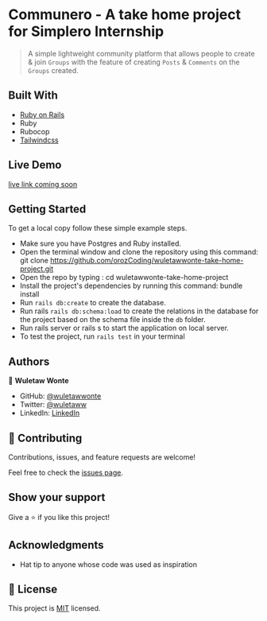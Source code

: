 # Communero - A take home project for Simplero Internship

> A simple lightweight community platform that allows people to create & join `Groups` with the feature of creating `Posts` & `Comments` on the `Groups` created.

## Built With

- [Ruby on Rails](https://rubyonrails.org)
- Ruby
- Rubocop
- [Tailwindcss](https://tailwindcss.com)

## Live Demo

[live link coming soon](https://linktr.ee/wuletawwonte)

## Getting Started

To get a local copy follow these simple example steps.

- Make sure you have Postgres and Ruby installed.
- Open the terminal window and clone the repository using this command: git clone https://github.com/orozCoding/wuletawwonte-take-home-project.git
- Open the repo by typing : cd wuletawwonte-take-home-project
- Install the project's dependencies by running this command: bundle install
- Run `rails db:create` to create the database.
- Run rails `rails db:schema:load` to create the relations in the database for the project based on the schema file inside the `db` folder.
- Run rails server or rails s to start the application on local server.
- To test the project, run `rails test` in your terminal

## Authors

👤 **Wuletaw Wonte**

- GitHub: [@wuletawwonte](https://github.com/wuletawwonte)
- Twitter: [@wuletaww](https://twitter.com/wuletaww)
- LinkedIn: [LinkedIn](https://linkedin.com/in/wuletaw-wonte)

## 🤝 Contributing

Contributions, issues, and feature requests are welcome!

Feel free to check the [issues page](../../issues/).

## Show your support

Give a ⭐️ if you like this project!

## Acknowledgments

- Hat tip to anyone whose code was used as inspiration

## 📝 License

This project is [MIT](./LICENSE.md) licensed.
